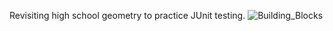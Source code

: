 Revisiting high school geometry to practice JUnit testing.
![Building_Blocks](https://github.com/user-attachments/assets/9de730bc-df61-429a-9a1d-a225dd7ea6ec)
